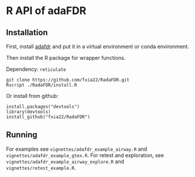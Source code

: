 # R API of adaFDR

## Installation

First, install [adafdr](https://github.com/martinjzhang/adafdr) and put it in a virtual environment or conda environment.

Then install the R package for wrapper functions.

Dependency: `reticulate`
```
git clone https://github.com/fxia22/RadaFDR.git
Rscript ./RadaFDR/install.R
```

Or install from github:

```
install.packages("devtools")
library(devtools)
install_github("fxia22/RadaFDR")
```

## Running

For examples see `vignettes/adafdr_example_airway.R` and `vignettes/adafdr_example_gtex.R`.
For retest and exploration, see  `vignettes/adafdr_example_airway_explore.R` and `vignettes/retest_example.R`.


